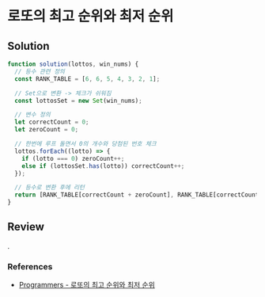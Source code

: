 # 로또의 최고 순위와 최저 순위

## Solution

```js
function solution(lottos, win_nums) {
  // 등수 관련 정의
  const RANK_TABLE = [6, 6, 5, 4, 3, 2, 1];

  // Set으로 변환 -> 체크가 쉬워짐
  const lottosSet = new Set(win_nums);

  // 변수 정의
  let correctCount = 0;
  let zeroCount = 0;

  // 한번에 루프 돌면서 0의 개수와 당첨된 번호 체크
  lottos.forEach((lotto) => {
    if (lotto === 0) zeroCount++;
    else if (lottosSet.has(lotto)) correctCount++;
  });

  // 등수로 변환 후에 리턴
  return [RANK_TABLE[correctCount + zeroCount], RANK_TABLE[correctCount]];
}
```

## Review

.

### References

- [Programmers - 로또의 최고 순위와 최저 순위](https://school.programmers.co.kr/learn/courses/30/lessons/77484)
